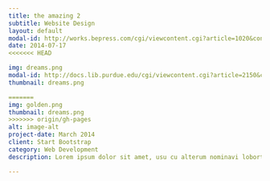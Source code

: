 ```yaml
---
title: the amazing 2
subtitle: Website Design
layout: default
modal-id: http://works.bepress.com/cgi/viewcontent.cgi?article=1020&context=jonathan_claussen
date: 2014-07-17
<<<<<<< HEAD

img: dreams.png
modal-id: http://docs.lib.purdue.edu/cgi/viewcontent.cgi?article=2150&context=nanopub
thumbnail: dreams.png

=======
img: golden.png
thumbnail: dreams.png
>>>>>>> origin/gh-pages
alt: image-alt
project-date: March 2014
client: Start Bootstrap
category: Web Development
description: Lorem ipsum dolor sit amet, usu cu alterum nominavi lobortis. At duo novum diceret. Tantas apeirian vix et, usu sanctus postulant inciderint ut, populo diceret necessitatibus in vim. Cu eum dicam feugiat noluisse.

---
```

